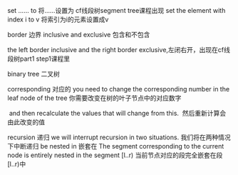 set …… to 将……设置为    cf线段树segment tree课程出现
set the element with index i to v  将索引为i的元素设置成v

border 边界
inclusive and exclusive 包含和不包含

the left border inclusive and the right border exclusive,左闭右开，出现在cf线段树part1 step1课程里

binary tree 二叉树

corresponding 对应的
you need to change the corresponding number in the leaf node of the tree 
你需要改变在树的叶子节点中的对应数字

 and then recalculate the values ​​that will change from this.
 然后重新计算会由此改变的值

recursion 递归
we will interrupt recursion in two situations.
我们将在两种情况下中断递归
be nested in 嵌套在
The segment corresponding to the current node is entirely nested in the segment \[l..r)
当前节点对应的段完全嵌套在段\[l..r)中

